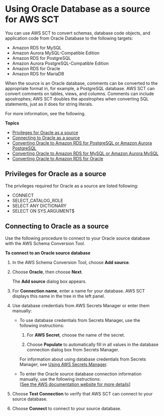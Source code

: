 # Using Oracle Database as a source for AWS SCT<a name="CHAP_Source.Oracle"></a>

You can use AWS SCT to convert schemas, database code objects, and application code from Oracle Database to the following targets: 
+ Amazon RDS for MySQL
+ Amazon Aurora MySQL\-Compatible Edition
+ Amazon RDS for PostgreSQL
+ Amazon Aurora PostgreSQL\-Compatible Edition
+ Amazon RDS for Oracle
+ Amazon RDS for MariaDB

When the source is an Oracle database, comments can be converted to the appropriate format in, for example, a PostgreSQL database\. AWS SCT can convert comments on tables, views, and columns\. Comments can include apostrophes; AWS SCT doubles the apostrophes when converting SQL statements, just as it does for string literals\.

For more information, see the following\.

**Topics**
+ [Privileges for Oracle as a source](#CHAP_Source.Oracle.Permissions)
+ [Connecting to Oracle as a source](#CHAP_Source.Oracle.Connecting)
+ [Converting Oracle to Amazon RDS for PostgreSQL or Amazon Aurora PostgreSQL](CHAP_Source.Oracle.ToPostgreSQL.md)
+ [Converting Oracle to Amazon RDS for MySQL or Amazon Aurora MySQL](CHAP_Source.Oracle.ToMySQL.md)
+ [Converting Oracle to Amazon RDS for Oracle](CHAP_Source.Oracle.ToRDSOracle.md)

## Privileges for Oracle as a source<a name="CHAP_Source.Oracle.Permissions"></a>

The privileges required for Oracle as a source are listed following: 
+ CONNECT 
+ SELECT\_CATALOG\_ROLE 
+ SELECT ANY DICTIONARY 
+ SELECT ON SYS\.ARGUMENT$

## Connecting to Oracle as a source<a name="CHAP_Source.Oracle.Connecting"></a>

Use the following procedure to connect to your Oracle source database with the AWS Schema Conversion Tool\. 

**To connect to an Oracle source database**

1. In the AWS Schema Conversion Tool, choose **Add source**\. 

1. Choose **Oracle**, then choose **Next**\. 

   The **Add source** dialog box appears\.

1. For **Connection name**, enter a name for your database\. AWS SCT displays this name in the tree in the left panel\. 

1. Use database credentials from AWS Secrets Manager or enter them manually:
   + To use database credentials from Secrets Manager, use the following instructions:

     1. For **AWS Secret**, choose the name of the secret\.

     1. Choose **Populate** to automatically fill in all values in the database connection dialog box from Secrets Manager\.

     For information about using database credentials from Secrets Manager, see [Using AWS Secrets Manager](CHAP_UserInterface.md#CHAP_UserInterface.SecretsManager)\.
   + To enter the Oracle source database connection information manually, use the following instructions:    
[\[See the AWS documentation website for more details\]](http://docs.aws.amazon.com/SchemaConversionTool/latest/userguide/CHAP_Source.Oracle.html)

1. Choose **Test Connection** to verify that AWS SCT can connect to your source database\. 

1. Choose **Connect** to connect to your source database\.